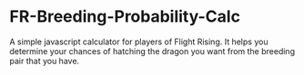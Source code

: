 # FR-Breeding-Probability-Calc
A simple javascript calculator for players of Flight Rising. It helps you determine your chances of hatching the dragon you want from the breeding pair that you have.
